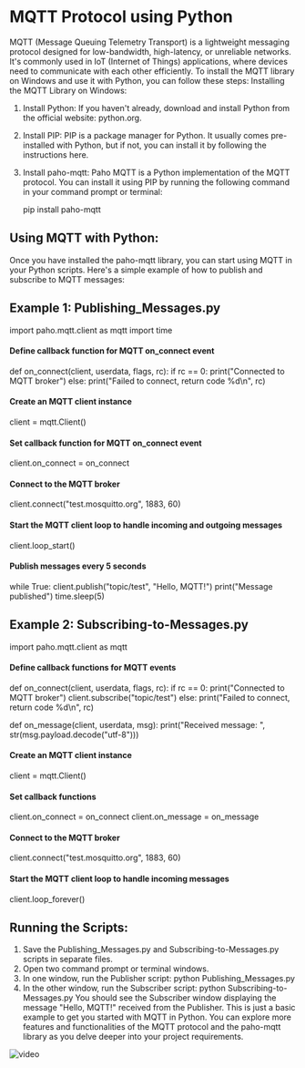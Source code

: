 # MQTT Protocol using Python 

MQTT (Message Queuing Telemetry Transport) is a lightweight messaging protocol designed for low-bandwidth, high-latency, or unreliable networks. It's commonly used in IoT (Internet of Things) applications, where devices need to communicate with each other efficiently.
To install the MQTT library on Windows and use it with Python, you can follow these steps:
Installing the MQTT Library on Windows:
1.	Install Python: If you haven't already, download and install Python from the official website: python.org.
2.	Install PIP: PIP is a package manager for Python. It usually comes pre-installed with Python, but if not, you can install it by following the instructions here.
3.	Install paho-mqtt: Paho MQTT is a Python implementation of the MQTT protocol. You can install it using PIP by running the following command in your command prompt or terminal:
   
      pip install paho-mqtt

## Using MQTT with Python:
Once you have installed the paho-mqtt library, you can start using MQTT in your Python scripts. Here's a simple example of how to publish and subscribe to MQTT messages:

## Example 1: Publishing_Messages.py
import paho.mqtt.client as mqtt
import time

#### Define callback function for MQTT on_connect event
def on_connect(client, userdata, flags, rc):
    if rc == 0:
        print("Connected to MQTT broker")
    else:
        print("Failed to connect, return code %d\n", rc)

#### Create an MQTT client instance
client = mqtt.Client()

#### Set callback function for MQTT on_connect event
client.on_connect = on_connect

#### Connect to the MQTT broker
client.connect("test.mosquitto.org", 1883, 60)

#### Start the MQTT client loop to handle incoming and outgoing messages
client.loop_start()

#### Publish messages every 5 seconds
while True:
    client.publish("topic/test", "Hello, MQTT!")
    print("Message published")
    time.sleep(5)



## Example 2: Subscribing-to-Messages.py
import paho.mqtt.client as mqtt

#### Define callback functions for MQTT events
def on_connect(client, userdata, flags, rc):
    if rc == 0:
        print("Connected to MQTT broker")
        client.subscribe("topic/test")
    else:
        print("Failed to connect, return code %d\n", rc)

def on_message(client, userdata, msg):
    print("Received message: ", str(msg.payload.decode("utf-8")))

#### Create an MQTT client instance
client = mqtt.Client()

#### Set callback functions
client.on_connect = on_connect
client.on_message = on_message

#### Connect to the MQTT broker
client.connect("test.mosquitto.org", 1883, 60)

#### Start the MQTT client loop to handle incoming messages
client.loop_forever()


## Running the Scripts:
1.	Save the Publishing_Messages.py and Subscribing-to-Messages.py scripts in separate files.
2.	Open two command prompt or terminal windows.
3.	In one window, run the Publisher script:
python Publishing_Messages.py
4.	In the other window, run the Subscriber script:
python Subscribing-to-Messages.py
You should see the Subscriber window displaying the message "Hello, MQTT!" received from the Publisher.
This is just a basic example to get you started with MQTT in Python. You can explore more features and functionalities of the MQTT protocol and the paho-mqtt library as you delve deeper into your project requirements.



![video](https://github.com/ahmedjjameel/MQTT-Protocol-using-Python/assets/81799459/14cacd49-487c-4869-bd02-a8463afc1af0)
